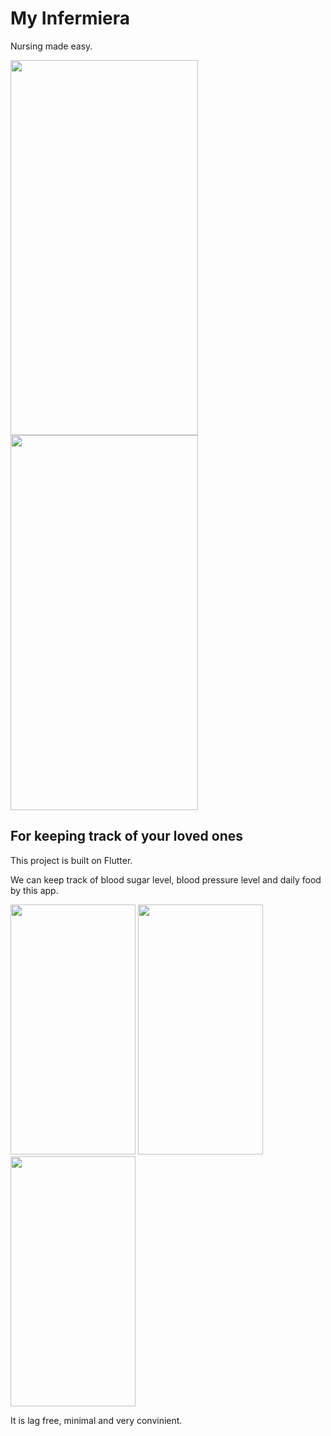 # My Infermiera

Nursing made easy.

<p float="center">
  <img src="https://user-images.githubusercontent.com/71214537/157217409-f6562f85-f36a-4843-bbf2-5570d814ccf4.jpg" width="300" height="600" />
  <img src="https://user-images.githubusercontent.com/71214537/157217979-175d3ec7-22c0-4c9d-a116-4bc0f4ef2290.jpg" width="300" height="600" />
</p>

## For keeping track of your loved ones

This project is built on Flutter.

We can keep track of blood sugar level, blood pressure level and daily food by this app.

<p float="left">
  <img src="https://user-images.githubusercontent.com/71214537/157217603-02551fc9-3756-4ddb-a13c-f67e3e8717f2.jpg" width="200" height="400" />
  <img src="https://user-images.githubusercontent.com/71214537/157218080-b96dfa5d-12f9-4f7e-b98e-6f94d190121e.jpg" width="200" height="400" /> 
  <img src="https://user-images.githubusercontent.com/71214537/157218170-13f14a71-75c9-4bf3-97d2-ea07926ea4a9.jpg" width="200" height="400" />
</p>

It is lag free, minimal and very convinient.
